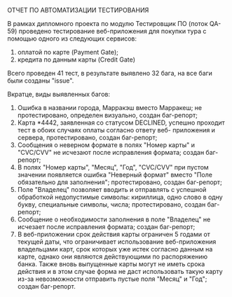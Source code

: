 
ОТЧЕТ ПО АВТОМАТИЗАЦИИ ТЕСТИРОВАНИЯ

В рамках дипломного проекта по модулю Тестировщик ПО (поток QA-59) проведено тестирование веб-приложения для покупки тура 
с помощью одного из следующих сервисов:

1) оплатой по карте (Payment Gate);
2) кредита по данным карты (Credit Gate)

Всего проведен 41 тест, в результате выявлено 32 бага, на все баги были созданы "issue".

Вкратце, виды выявленных багов:
1) Ошибка в названии города, Марракэш вместо Марракеш; не протестировано, определен визуально, создан баг-репорт;
2) Карта *4442, заявленная со статусом DECLINED, успешно проходит тест в обоих случаях оплаты согласно ответу веб-
приложения и сервера, протестировано, создан баг-репорт;
3) Сообщения о неверном формате в полях "Номер карты" и "CVC/CVV" не исчезают после исправления формата; создан баг-репорт;
4) В полях "Номер карты", "Месяц", "Год", "CVC/CVV" при пустом значении появляется ошибка "Неверный формат" вместо
"Поле обязательно для заполнения"; протестировано, создан баг-репорт;
5) Поле "Владелец" позволяет вводить и отправлять с успешной обработкой недопустимые символы: кириллица, одно слово в одну букву,
специальные символы, числа; протестировано, создан баг-репорт;
6) Сообщение о необходимости заполнения в поле "Владелец" не исчезает после исправления формата; создан баг-репорт;
7) В веб-приложении срок действия карты ограничен 5 годами от текущей даты, что ограничивает использование веб-приложения 
владельцами карт, срок которых уже истек согласно данным на карте, однако они являются действующими по распоряжению банка.
Также вновь выпущенные карты могут не иметь срока действия и в этом случае форма не даст использовать такую карту из-за
невозможности отправить пустые поля "Месяц" и "Год"; создан баг-репорт.

